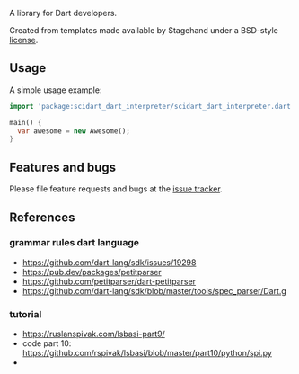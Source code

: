 A library for Dart developers.

Created from templates made available by Stagehand under a BSD-style
[license](https://github.com/dart-lang/stagehand/blob/master/LICENSE).

## Usage

A simple usage example:

```dart
import 'package:scidart_dart_interpreter/scidart_dart_interpreter.dart';

main() {
  var awesome = new Awesome();
}
```

## Features and bugs

Please file feature requests and bugs at the [issue tracker][tracker].

[tracker]: http://example.com/issues/replaceme

## References
### grammar rules dart language
- https://github.com/dart-lang/sdk/issues/19298
- https://pub.dev/packages/petitparser
- https://github.com/petitparser/dart-petitparser
- https://github.com/dart-lang/sdk/blob/master/tools/spec_parser/Dart.g

### tutorial
- https://ruslanspivak.com/lsbasi-part9/
- code part 10: https://github.com/rspivak/lsbasi/blob/master/part10/python/spi.py
- 